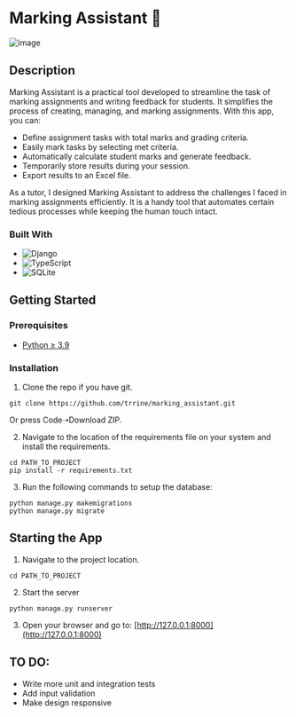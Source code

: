 # Marking Assistant 📝

![image](https://github.com/trrine/marking_assistant/assets/41973043/e0df6aea-1534-47dd-a122-b6d36bb48133)

## Description

Marking Assistant is a practical tool developed to streamline the task of marking assignments and writing feedback for students. It simplifies the process of creating, managing, and marking assignments. With this app, you can:
- Define assignment tasks with total marks and grading criteria.
- Easily mark tasks by selecting met criteria.
- Automatically calculate student marks and generate feedback.
- Temporarily store results during your session.
- Export results to an Excel file.

As a tutor, I designed Marking Assistant to address the challenges I faced in marking assignments efficiently. It is a handy tool that automates certain tedious processes while keeping the human touch intact.

### Built With
- ![Django](https://img.shields.io/badge/django-%23092E20.svg?style=for-the-badge&logo=django&logoColor=white)
- ![TypeScript](https://img.shields.io/badge/typescript-%23007ACC.svg?style=for-the-badge&logo=typescript&logoColor=white)
- ![SQLite](https://img.shields.io/badge/sqlite-%2307405e.svg?style=for-the-badge&logo=sqlite&logoColor=white)

## Getting Started

### Prerequisites
* [Python ≥ 3.9](https://www.python.org/downloads/)

### Installation 
1. Clone the repo if you have git.
```
git clone https://github.com/trrine/marking_assistant.git
```
Or press Code➝Download ZIP.

2. Navigate to the location of the requirements file on your system and install the requirements.
```
cd PATH_TO_PROJECT
pip install -r requirements.txt
```
3. Run the following commands to setup the database:
```
python manage.py makemigrations
python manage.py migrate
```

## Starting the App
1. Navigate to the project location.
```
cd PATH_TO_PROJECT
```
2. Start the server
```
python manage.py runserver
```
3. Open your browser and go to:
[http://127.0.0.1:8000](http://127.0.0.1:8000)

## TO DO:
- Write more unit and integration tests
- Add input validation
- Make design responsive
